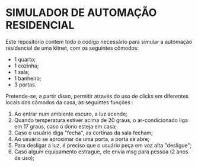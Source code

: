 # SIMULADOR DE AUTOMAÇÃO RESIDENCIAL 

Este repositório contém todo o código necessário para simular a automação residencial de uma kitnet, com os seguintes cômodos:

- 1 quarto;
- 1 cozinha;
- 1 sala;
- 1 banheiro;
- 3 portas.

Pretende-se, a partir disso, permitir através do uso de clicks em diferentes locais dos cômodos da casa, as seguintes funções : 

1. Ao entrar num ambiente escuro, a luz acende;
2. Quando temperatura estiver acima de 20 graus, o ar-condicionado liga em 17 graus, caso o dono esteja em casa;
3. Caso o usuário diga "fecha", as cortinas da sala fecham;
4. Ao usuário se aproximar de uma porta, a porta se abre;
5. Para desligar a luz, é preciso que o usuário peça em voz alta "desligue";
6. Caso algum equipamento estrague, ele envia msg para pessoa (2 anos de uso);

